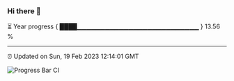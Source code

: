 ### Hi there 👋

⏳ Year progress { ████▁▁▁▁▁▁▁▁▁▁▁▁▁▁▁▁▁▁▁▁▁▁▁▁▁▁ } 13.56 %

---

⏰ Updated on Sun, 19 Feb 2023 12:14:01 GMT

![Progress Bar CI](https://github.com/Shyam-Makwana/GitHub-Actions-Demo/workflows/Progress%20Bar%20CI/badge.svg)
